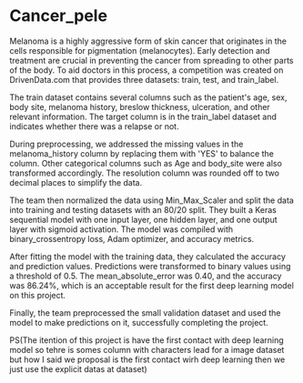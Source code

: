# Cancer_pele
Melanoma is a highly aggressive form of skin cancer that originates in the cells responsible for pigmentation (melanocytes). Early detection and treatment are crucial in preventing the cancer from spreading to other parts of the body. To aid doctors in this process, a competition was created on DrivenData.com that provides three datasets: train, test, and train_label.

The train dataset contains several columns such as the patient's age, sex, body site, melanoma history, breslow thickness, ulceration, and other relevant information. The target column is in the train_label dataset and indicates whether there was a relapse or not.

During preprocessing, we addressed the missing values in the melanoma_history column by replacing them with 'YES' to balance the column. Other categorical columns such as Age and body_site were also transformed accordingly. The resolution column was rounded off to two decimal places to simplify the data.

The team then normalized the data using Min_Max_Scaler and split the data into training and testing datasets with an 80/20 split. They built a Keras sequential model with one input layer, one hidden layer, and one output layer with sigmoid activation. The model was compiled with binary_crossentropy loss, Adam optimizer, and accuracy metrics.

After fitting the model with the training data, they calculated the accuracy and prediction values. Predictions were transformed to binary values using a threshold of 0.5. The mean_absolute_error was 0.40, and the accuracy was 86.24%, which is an acceptable result for the first deep learning model on this project.

Finally, the team preprocessed the small validation dataset and used the model to make predictions on it, successfully completing the project.

PS(The itention of this project is have the first contact with deep learning model so tehre is somes column with characters lead for a image dataset but how I said we proposal is the first contact wirh deep learning then we just use the explicit datas at dataset)
